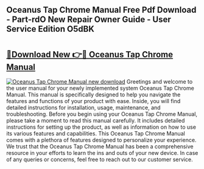 ## Oceanus Tap Chrome Manual Free Pdf Download - Part-rdO New Repair Owner Guide - User Service Edition O5dBK

# <h2><a href="http://cf17357.oget.top/?id=Oceanus+Tap+Chrome+Manual">🔗Download New 👉🔴 Oceanus Tap Chrome Manual</a></h2>

[![Oceanus Tap Chrome Manual new download](https://i.imgur.com/5g1atiW.png)](http://cf17357.oget.top/?id=Oceanus+Tap+Chrome+Manual)
Greetings and welcome to the user manual for your newly implemented system Oceanus Tap Chrome Manual. This manual is specifically designed to help you navigate the features and functions of your product with ease. Inside, you will find detailed instructions for installation, usage, maintenance, and troubleshooting. Before you begin using your Oceanus Tap Chrome Manual, please take a moment to read this manual carefully. It includes detailed instructions for setting up the product, as well as information on how to use its various features and capabilities. This Oceanus Tap Chrome Manual comes with a plethora of features designed to personalize your experience. We trust that the Oceanus Tap Chrome Manual has been a comprehensive resource in your efforts to learn the ins and outs of your new device. In case of any queries or concerns, feel free to reach out to our customer service.
